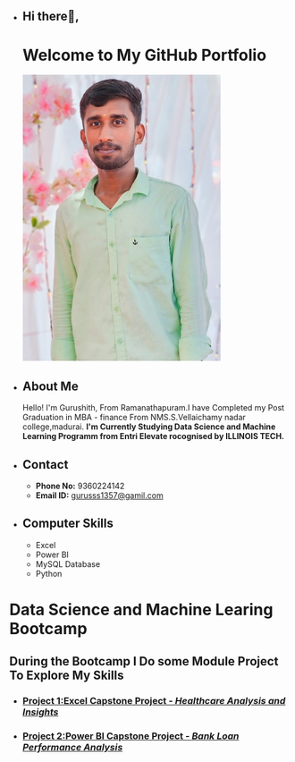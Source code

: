 - ## Hi there👋, 
  # Welcome to My GitHub Portfolio
  ![Gurushith](https://raw.githubusercontent.com/Gurudsml/Gurudsml/a2ee02201ffbc85ecfa8c1674d8b14818db7afbb/Gurushith.jpeg)
- ## About Me
  Hello! I'm Gurushith, From Ramanathapuram.I have Completed my Post Graduation in MBA - finance From NMS.S.Vellaichamy nadar college,madurai.
 **I'm Currently Studying Data Science and Machine Learning Programm from Entri Elevate rocognised by ILLINOIS TECH.** 
- ## Contact
  - **Phone No:** 9360224142
  - **Email ID:** gurusss1357@gamil.com
- ## Computer Skills
   - Excel
   - Power BI
   - MySQL Database
   - Python
# Data Science and Machine Learing Bootcamp
 ## During the Bootcamp I Do some Module Project To Explore My Skills
- ### [Project 1:**Excel** Capstone Project - *Healthcare Analysis and Insights* ](https://github.com/Gurudsml/Excel-Healthcae-Insights)
- ### [Project 2:**Power BI** Capstone Project - *Bank Loan Performance Analysis*]()

<!---
Gurudsml/Gurudsml is a ✨ special ✨ repository because its `README.md` (this file) appears on your GitHub profile.
You can click the Preview link to take a look at your changes.
--->
